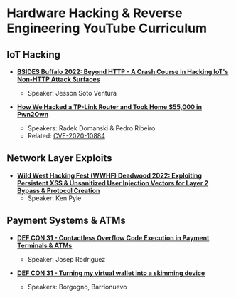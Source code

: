 # Hardware Hacking & Reverse Engineering YouTube Curriculum

## IoT Hacking
- [**BSIDES Buffalo 2022: Beyond HTTP - A Crash Course in Hacking IoT's Non-HTTP Attack Surfaces**](https://www.youtube.com/watch?v=5_tWvbeOs-A) 
  - Speaker: Jesson Soto Ventura

- [**How We Hacked a TP-Link Router and Took Home $55,000 in Pwn2Own**](https://www.youtube.com/watch?v=zjafMP7EgEA) 
  - Speakers: Radek Domanski & Pedro Ribeiro
  - Related: [CVE-2020-10884](https://cve.mitre.org/cgi-bin/cvename.cgi?name=CVE-2020-10884)

## Network Layer Exploits
- [**Wild West Hacking Fest (WWHF) Deadwood 2022: Exploiting Persistent XSS & Unsanitized User Injection Vectors for Layer 2 Bypass & Protocol Creation**](https://www.youtube.com/watch?v=lwfhd2lSBgQ) 
  - Speaker: Ken Pyle

## Payment Systems & ATMs
- [**DEF CON 31 - Contactless Overflow Code Execution in Payment Terminals & ATMs**](https://www.youtube.com/watch?v=eV76vObO2IM) 
  - Speaker: Josep Rodriguez

- [**DEF CON 31 - Turning my virtual wallet into a skimming device**](https://www.youtube.com/watch?v=NGhamH4_CZY) 
  - Speakers: Borgogno, Barrionuevo

